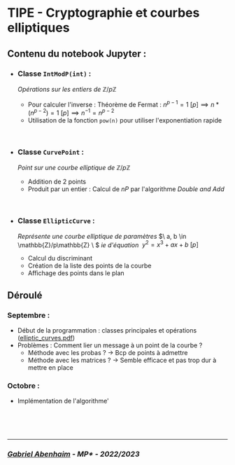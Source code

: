 # TIPE - Cryptographie et courbes elliptiques

## Contenu du notebook Jupyter :

- ### Classe `IntModP(int)` :

  _Opérations sur les entiers de_ $\mathbb{Z}/p\mathbb{Z}$

  - Pour calculer l'inverse : Théorème de Fermat : $n^{p-1} = 1 \ [p] \implies n * (n^{p-2}) = 1\  [p] \implies n^{-1} = n^{p-2}$
  - Utilisation de la fonction `pow(n)` pour utiliser l'exponentiation rapide

<br>

- ### Classe `CurvePoint` :

  _Point sur une courbe elliptique de_ $\mathbb{Z}/p\mathbb{Z}$

  - Addition de 2 points
  - Produit par un entier : Calcul de $nP$ par l'algorithme _Double and Add_

<br>

- ### Classe `EllipticCurve` :

  _Représente une courbe elliptique de paramètres_ $\ a, b \in \mathbb{Z}/p\mathbb{Z} \ $ _ie d'équation_ $\ y^2 = x^3 + ax + b \ [p]$

  - Calcul du discriminant
  - Création de la liste des points de la courbe
  - Affichage des points dans le plan

## Déroulé

### Septembre :

- Début de la programmation : classes principales et opérations ([elliptic_curves.pdf](https://github.com/GabrielAB01/TIPE_ECC/blob/master/elliptic_curves.pdf))
- Problèmes : Comment lier un message à un point de la courbe ?
  - Méthode avec les probas ? $\rightarrow$ Bcp de points à admettre
  - Méthode avec les matrices ? $\rightarrow$ Semble efficace et pas trop dur à mettre en place

### Octobre :

- Implémentation de l'algorithme'
<br />
<br />
<br />
<hr/>

### _<u>Gabriel Abenhaim</u> - MP\* - 2022/2023_
